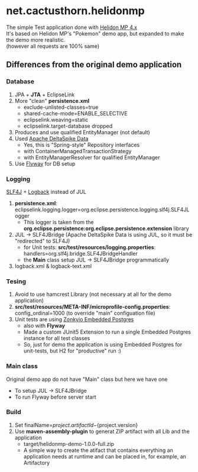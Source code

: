 # net.cactusthorn.helidonmp

The simple Test application done with [Helidon MP 4.x](https://helidon.io/docs/v4/mp/introduction)  
It's based on Helidon MP's "Pokemon" demo app, but expanded to make the demo more realistic.  
(however all requests are 100% same)  
  
## Differences from the original demo application

###  Database

1.  JPA + **JTA** + EclipseLink
2.  More "clean" **persistence.xml**
    -   exclude-unlisted-classes=true
    -   shared-cache-mode=ENABLE_SELECTIVE
    -   eclipselink.weaving=static
    -   eclipselink.target-database dropped
3.  Produces and use qualified EntityManager (not default)
4.  Used [Apache DeltaSpike Data](https://deltaspike.apache.org/documentation/data.html)
    -   Yes, this is "Spring-style" Repository interfaces
    -   with ContainerManagedTransactionStrategy
    -   with EntityManagerResolver for qualified EntityManager
5.  Use [Flyway](https://flywaydb.org) for DB setup

###  Logging

[SLF4J](https://www.slf4j.org) + [Logback](https://logback.qos.ch) instead of JUL
1.  **persistence.xml**: eclipselink.logging.logger=org.eclipse.persistence.logging.slf4j.SLF4JLogger
    -   This logger is taken from the **org.eclipse.persistence:org.eclipse.persistence.extension** library
2.  JUL -> SLF4JBridge (Apache DeltaSpike Data is using JUL, so it must be "redirected" to SLF4J)
    -   for Unit tests: **src/test/resources/logging.properties**: handlers=org.slf4j.bridge.SLF4JBridgeHandler
    -   the **Main** class setup JUL -> SLF4JBridge programmatically
3.  logback.xml & logback-text.xml

###  Tesing

1.  Avoid to use hamcrest Library (not necessary at all for the demo application)
2.  **src/test/resources/META-INF/microprofile-config.properties**: config_ordinal=1000 (to override "main" configuation file)
3.  Unit tests are using [Zonkyio Embedded Postgres](https://github.com/zonkyio/embedded-postgres)
    -   also with **Flyway**
    -   Made a custom JUnit5 Extension to run a single Embedded Postgres instance for all test classes
    -   So, just for demo the application is using Embedded Postgres for unit-tests, but H2 for "productive" run :)

###  Main class

Original demo app do not have "Main" class but here we have one
-   To setup JUL -> SLF4JBridge
-   To run Flyway before server start

###  Build

1.  Set finalName=${project.artifactId}-${project.version}
2.  Use **maven-assembly-plugin** to generat ZIP artifact with all Lib and the application
    -   target/helidonmp-demo-1.0.0-full.zip 
    -   A simple way to create the atifact that contains everything an application needs at runtime and can be placed in, for example, an Artifactory